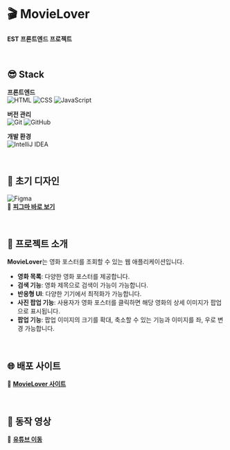 # 🎬 MovieLover
**EST 프론트엔드 프로젝트**

<br/>

## 😎 Stack
**프론트엔드**<br/>
![HTML](https://img.shields.io/badge/HTML5-E34F26?style=for-the-badge&logo=html5&logoColor=white)
![CSS](https://img.shields.io/badge/CSS3-1572B6?style=for-the-badge&logo=css3&logoColor=white)
![JavaScript](https://img.shields.io/badge/JavaScript-F7DF1E?style=for-the-badge&logo=javascript&logoColor=black)

**버전 관리**<br/>
![Git](https://img.shields.io/badge/Git-F05032?style=for-the-badge&logo=git&logoColor=white)
![GitHub](https://img.shields.io/badge/GitHub-181717?style=for-the-badge&logo=github&logoColor=white)

**개발 환경**<br/>
![IntelliJ IDEA](https://img.shields.io/badge/IntelliJ_IDEA-000000?style=for-the-badge&logo=intellij-idea&logoColor=white)

<br/>

## 🎨 초기 디자인
![Figma](https://img.shields.io/badge/Figma-F24E1E?style=for-the-badge&logo=figma&logoColor=white) <br/>
🔗 **[피그마 바로 보기](https://www.figma.com/proto/6DGDJ9R4IwzlPkFSEMH9j3/Untitled?node-id=1-3)**

<br/>

## 📌 프로젝트 소개
**MovieLover**는 영화 포스터를 조회할 수 있는 웹 애플리케이션입니다.
- **영화 목록**: 다양한 영화 포스터를 제공합니다.
- **검색 기능**: 영화 제목으로 검색이 가능이 가능합니다.
- **반응형 UI**: 다양한 기기에서 최적화가 가능합니다.
- **사진 팝업 기능**: 사용자가 영화 포스터를 클릭하면 해당 영화의 상세 이미지가 팝업으로 표시됩니다.
- **팝업 기능**: 팝업 이미지의 크기를 확대, 축소할 수 있는 기능과 이미지를 좌, 우로 변경 가능합니다.

<br/>

## 🌐 배포 사이트
🔗 **[MovieLover 사이트](https://j1sooo.github.io/MovieLover/)**

<br/>

## 🎥 동작 영상
🔗 **[유튜브 이동](https://youtu.be/BEbJh1V01e0)**
